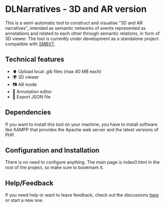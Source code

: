 # DLNarratives - 3D and AR version
This is a semi-automatic tool to construct and visualise "3D and AR narratives", intended as semantic networks of events represented as annotations and related to each other through semantic relations, in form of 3D viewer. The tool is currently under development as a standalone project compatible with [SMBVT](https://tool.dlnarratives.eu).

## Technical features
-  ⬆️ Upload local .glb files (max 40 MB each)
-  🌍 3D viewer
-  📷 AR mode
-  📝 Annotation editor
-  💾 Export JSON file

## Dependencies
If you want to install this tool on your machine, you have to install software like XAMPP that provides the Apache web server and the latest versions of PHP.

## Configuration and Installation
There is no need to configure anything. The main page is index0.html in the root of the project, so make sure to bookmark it.

## Help/Feedback
If you need help or want to leave feedback, check out the discussions [here](https://github.com/AIMH-DHgroup/3D-annotation-tool/discussions) or start a new one.
